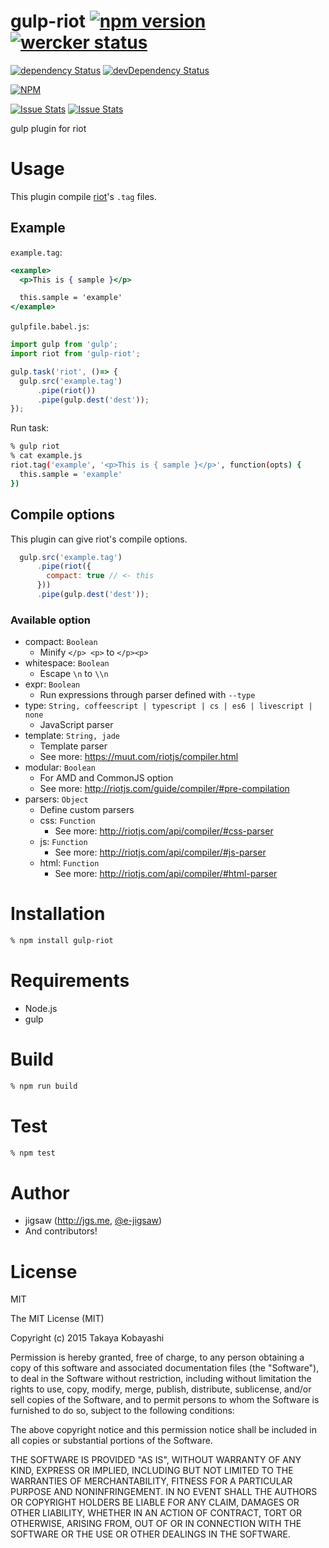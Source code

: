 gulp-riot  [![npm version](https://badge.fury.io/js/gulp-riot.svg)](http://badge.fury.io/js/gulp-riot) [![wercker status](https://app.wercker.com/status/be2b2fa4c806197c9cade9b1a5ff8308/s/master "wercker status")](https://app.wercker.com/project/bykey/be2b2fa4c806197c9cade9b1a5ff8308)
=========

[![dependency Status](https://david-dm.org/e-jigsaw/gulp-riot/status.svg)](https://david-dm.org/e-jigsaw/gulp-riot) [![devDependency Status](https://david-dm.org/e-jigsaw/gulp-riot/dev-status.svg)](https://david-dm.org/e-jigsaw/gulp-riot#info=devDependencies)

[![NPM](https://nodei.co/npm/gulp-riot.png?downloadRank=true&downloads=true)](https://www.npmjs.com/package/gulp-riot)

[![Issue Stats](http://issuestats.com/github/e-jigsaw/gulp-riot/badge/issue?style=flat)](http://issuestats.com/github/e-jigsaw/gulp-riot)
[![Issue Stats](http://issuestats.com/github/e-jigsaw/gulp-riot/badge/pr?style=flat)](http://issuestats.com/github/e-jigsaw/gulp-riot)

gulp plugin for riot

# Usage

This plugin compile [riot](https://github.com/muut/riotjs)'s `.tag` files.

## Example

`example.tag`:

```jsx
<example>
  <p>This is { sample }</p>

  this.sample = 'example'
</example>
```

`gulpfile.babel.js`:

```js
import gulp from 'gulp';
import riot from 'gulp-riot';

gulp.task('riot', ()=> {
  gulp.src('example.tag')
      .pipe(riot())
      .pipe(gulp.dest('dest'));
});
```

Run task:

```sh
% gulp riot
% cat example.js
riot.tag('example', '<p>This is { sample }</p>', function(opts) {
  this.sample = 'example'
})
```

## Compile options

This plugin can give riot's compile options.

```js
  gulp.src('example.tag')
      .pipe(riot({
        compact: true // <- this
      }))
      .pipe(gulp.dest('dest'));
```

### Available option

* compact: `Boolean`
  * Minify `</p> <p>` to `</p><p>`
* whitespace: `Boolean`
  * Escape `\n` to `\\n`
* expr: `Boolean`
  * Run expressions through parser defined with `--type`
* type: `String, coffeescript | typescript | cs | es6 | livescript | none`
  * JavaScript parser
* template: `String, jade`
  * Template parser
  * See more: https://muut.com/riotjs/compiler.html
* modular: `Boolean`
  * For AMD and CommonJS option
  * See more: http://riotjs.com/guide/compiler/#pre-compilation
* parsers: `Object`
  * Define custom parsers
  * css: `Function`
    * See more: http://riotjs.com/api/compiler/#css-parser
  * js: `Function`
    * See more: http://riotjs.com/api/compiler/#js-parser
  * html: `Function`
    * See more: http://riotjs.com/api/compiler/#html-parser


# Installation

```sh
% npm install gulp-riot
```

# Requirements

* Node.js
* gulp

# Build

```sh
% npm run build
```

# Test

```sh
% npm test
```

# Author

* jigsaw (http://jgs.me, [@e-jigsaw](http://github.com/e-jigsaw))
* And contributors!

# License

MIT

The MIT License (MIT)

Copyright (c) 2015 Takaya Kobayashi

Permission is hereby granted, free of charge, to any person obtaining a copy of this software and associated documentation files (the "Software"), to deal in the Software without restriction, including without limitation the rights to use, copy, modify, merge, publish, distribute, sublicense, and/or sell copies of the Software, and to permit persons to whom the Software is furnished to do so, subject to the following conditions:

The above copyright notice and this permission notice shall be included in all copies or substantial portions of the Software.

THE SOFTWARE IS PROVIDED "AS IS", WITHOUT WARRANTY OF ANY KIND, EXPRESS OR IMPLIED, INCLUDING BUT NOT LIMITED TO THE WARRANTIES OF MERCHANTABILITY, FITNESS FOR A PARTICULAR PURPOSE AND NONINFRINGEMENT. IN NO EVENT SHALL THE AUTHORS OR COPYRIGHT HOLDERS BE LIABLE FOR ANY CLAIM, DAMAGES OR OTHER LIABILITY, WHETHER IN AN ACTION OF CONTRACT, TORT OR OTHERWISE, ARISING FROM, OUT OF OR IN CONNECTION WITH THE SOFTWARE OR THE USE OR OTHER DEALINGS IN THE SOFTWARE.
